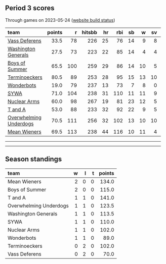 

## Period 3 scores

Through games on 2023-05-24 ([website build status](https://github.com/brian-bot/pl-site/actions))


|team                   | points|   r| hitsbb| hr| rbi| sb|  w| sv|  so|   era|  whip|
|:----------------------|------:|---:|------:|--:|---:|--:|--:|--:|---:|-----:|-----:|
|[Vass Deferens](./vassdeferens)|   33.5|  78|    226| 25|  76| 14|  9|  8| 123| 4.404| 1.376|
|[Washington Generals](./washingtongenerals)|   27.5|  73|    223| 22|  85| 14|  4|  4| 101| 4.272| 1.225|
|[Boys of Summer](./boysofsummer)|   65.5| 100|    259| 29|  86| 14| 10|  5| 158| 3.013| 1.175|
|[Terminoeckers](./terminoeckers)|   80.5|  89|    253| 28|  95| 15| 13| 10| 198| 3.254| 1.051|
|[Wonderbots](./wonderbots)|   19.0|  79|    237| 13|  73|  7|  8|  0| 149| 5.737| 1.519|
|[SYWA](./sywa)         |   71.0| 104|    238| 31| 110| 11| 11|  9| 168| 3.336| 1.129|
|[Nuclear Arms](./nucleararms)|   60.0|  98|    267| 19|  81| 23| 12|  5| 150| 3.647| 1.190|
|[T and A](./tanda)     |   53.0|  88|    233| 32|  92| 22|  9|  5| 172| 4.909| 1.346|
|[Overwhelming Underdogs](./overwhelmingunderdogs)|   70.5| 111|    256| 32| 102| 13| 10| 10| 130| 3.544| 1.124|
|[Mean Wieners](./meanwieners)|   69.5| 113|    238| 44| 116| 10| 11|  4| 169| 3.424| 1.135|

* * *
* * *

## Season standings


|team                   |  w|  l|  t| points|
|:----------------------|--:|--:|--:|------:|
|Mean Wieners           |  2|  0|  0|  134.0|
|Boys of Summer         |  2|  0|  0|  115.0|
|T and A                |  1|  1|  0|  141.0|
|Overwhelming Underdogs |  1|  1|  0|  123.5|
|Washington Generals    |  1|  1|  0|  113.5|
|SYWA                   |  1|  1|  0|  110.0|
|Nuclear Arms           |  1|  1|  0|  102.0|
|Wonderbots             |  1|  1|  0|   89.0|
|Terminoeckers          |  0|  2|  0|  102.0|
|Vass Deferens          |  0|  2|  0|   70.0|



